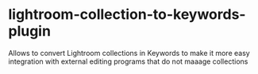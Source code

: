 # lightroom-collection-to-keywords-plugin
Allows to convert Lightroom collections in Keywords to make it more easy integration with external editing programs that do not maaage collections
